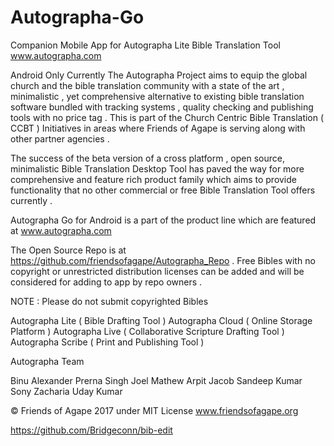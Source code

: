 # Autographa-Go
Companion Mobile App for Autographa Lite Bible Translation Tool 
www.autographa.com

Android Only Currently 
The Autographa Project aims to equip the global church and the bible translation community with a state of the art , minimalistic , yet comprehensive alternative to existing bible translation software bundled with tracking systems , quality checking and publishing tools with no price tag . This is part of the Church Centric Bible Translation (  CCBT ) Initiatives in areas where Friends of Agape is serving along with other partner agencies .

The success of the beta version of a cross platform , open source,  minimalistic Bible Translation Desktop Tool has paved the way for more comprehensive and feature rich product family which aims to provide functionality that no other commercial or free Bible Translation Tool offers currently  .


Autographa Go for Android is a part of the product line which are featured at www.autographa.com

The Open Source Repo is at https://github.com/friendsofagape/Autographa_Repo . Free Bibles with no copyright or unrestricted distribution licenses can be added and will be considered for adding to app by repo owners .

NOTE : Please do not submit copyrighted Bibles 

Autographa Lite ( Bible Drafting Tool )
Autographa Cloud ( Online Storage Platform )
Autographa Live ( Collaborative Scripture Drafting Tool )
Autographa Scribe ( Print and Publishing Tool )


Autographa Team 

Binu Alexander
Prerna Singh
Joel Mathew
Arpit Jacob
Sandeep Kumar 
Sony Zacharia
Uday Kumar

© Friends of Agape 2017 under MIT License
www.friendsofagape.org



https://github.com/Bridgeconn/bib-edit


